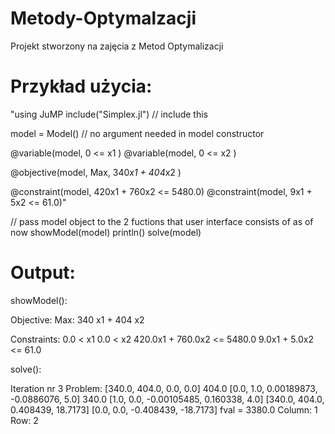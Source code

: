 # Metody-Optymalzacji
Projekt stworzony na zajęcia z Metod Optymalizacji

# Przykład użycia:

"using JuMP
include("Simplex.jl") // include this

model = Model() // no argument needed in model constructor

@variable(model, 0 <= x1 )
@variable(model, 0 <= x2 )

@objective(model, Max, 340*x1 + 404*x2 )

@constraint(model, 420x1 + 760x2 <= 5480.0)
@constraint(model, 9x1 + 5x2 <= 61.0)"

// pass model object to the 2 fuctions that user interface consists of as of now
showModel(model)
println()
solve(model)

# Output:

showModel():

Objective:
Max: 340 x1 + 404 x2

Constraints:
0.0 < x1
0.0 < x2
420.0x1 + 760.0x2 <= 5480.0
9.0x1 + 5.0x2 <= 61.0

solve():

Iteration nr 3
Problem:
    [340.0, 404.0, 0.0, 0.0]
404.0 [0.0, 1.0, 0.00189873, -0.0886076, 5.0]
340.0 [1.0, 0.0, -0.00105485, 0.160338, 4.0]
    [340.0, 404.0, 0.408439, 18.7173]
    [0.0, 0.0, -0.408439, -18.7173]  fval = 3380.0
Column: 1
Row: 2
